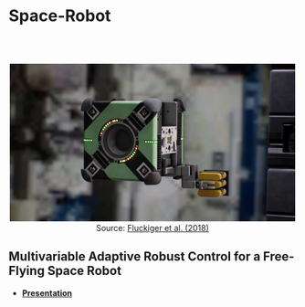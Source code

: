 # Space-Robot

<br />
<br />
<p align="center">
  <img src="Astrobee.png" width="500" height="276">
  <br />
  Source: <a href="https://ntrs.nasa.gov/search.jsp?R=20180003515">Fluckiger et al. (2018)</a>
</p>

## Multivariable Adaptive Robust Control for a Free-Flying Space Robot

 - [__Presentation__](https://docs.google.com/presentation/d/e/2PACX-1vRaCu2YRj9ugxywuKAeN9rVocZfMzFz2ddUANwpL8z06-UhulmhlrC-Sr6kVF3h8cVslNI41K3xfBhD/pub?start=true&loop=false&delayms=3000)
